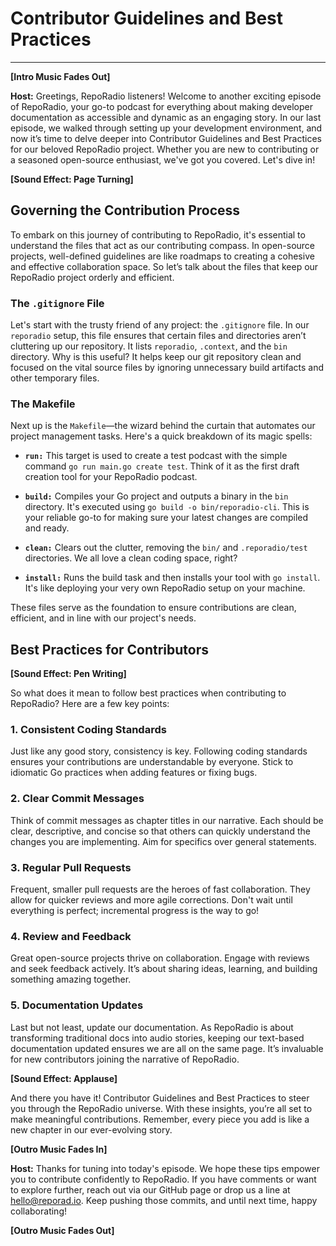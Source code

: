 # Contributor Guidelines and Best Practices

---

**[Intro Music Fades Out]**

**Host:** Greetings, RepoRadio listeners! Welcome to another exciting episode of RepoRadio, your go-to podcast for everything about making developer documentation as accessible and dynamic as an engaging story. In our last episode, we walked through setting up your development environment, and now it’s time to delve deeper into Contributor Guidelines and Best Practices for our beloved RepoRadio project. Whether you are new to contributing or a seasoned open-source enthusiast, we've got you covered. Let's dive in!

**[Sound Effect: Page Turning]**

## Governing the Contribution Process

To embark on this journey of contributing to RepoRadio, it's essential to understand the files that act as our contributing compass. In open-source projects, well-defined guidelines are like roadmaps to creating a cohesive and effective collaboration space. So let’s talk about the files that keep our RepoRadio project orderly and efficient.

### The `.gitignore` File

Let's start with the trusty friend of any project: the `.gitignore` file. In our `reporadio` setup, this file ensures that certain files and directories aren’t cluttering up our repository. It lists `reporadio`, `.context`, and the `bin` directory. Why is this useful? It helps keep our git repository clean and focused on the vital source files by ignoring unnecessary build artifacts and other temporary files.

### The Makefile

Next up is the `Makefile`—the wizard behind the curtain that automates our project management tasks. Here's a quick breakdown of its magic spells:

- **`run:`** This target is used to create a test podcast with the simple command `go run main.go create test`. Think of it as the first draft creation tool for your RepoRadio podcast.
  
- **`build:`** Compiles your Go project and outputs a binary in the `bin` directory. It's executed using `go build -o bin/reporadio-cli`. This is your reliable go-to for making sure your latest changes are compiled and ready.

- **`clean:`** Clears out the clutter, removing the `bin/` and `.reporadio/test` directories. We all love a clean coding space, right?

- **`install:`** Runs the build task and then installs your tool with `go install`. It's like deploying your very own RepoRadio setup on your machine.

These files serve as the foundation to ensure contributions are clean, efficient, and in line with our project's needs.

## Best Practices for Contributors

**[Sound Effect: Pen Writing]**

So what does it mean to follow best practices when contributing to RepoRadio? Here are a few key points:

### 1. Consistent Coding Standards

Just like any good story, consistency is key. Following coding standards ensures your contributions are understandable by everyone. Stick to idiomatic Go practices when adding features or fixing bugs.

### 2. Clear Commit Messages

Think of commit messages as chapter titles in our narrative. Each should be clear, descriptive, and concise so that others can quickly understand the changes you are implementing. Aim for specifics over general statements.

### 3. Regular Pull Requests

Frequent, smaller pull requests are the heroes of fast collaboration. They allow for quicker reviews and more agile corrections. Don't wait until everything is perfect; incremental progress is the way to go!

### 4. Review and Feedback

Great open-source projects thrive on collaboration. Engage with reviews and seek feedback actively. It’s about sharing ideas, learning, and building something amazing together.

### 5. Documentation Updates

Last but not least, update our documentation. As RepoRadio is about transforming traditional docs into audio stories, keeping our text-based documentation updated ensures we are all on the same page. It’s invaluable for new contributors joining the narrative of RepoRadio.

**[Sound Effect: Applause]**

And there you have it! Contributor Guidelines and Best Practices to steer you through the RepoRadio universe. With these insights, you’re all set to make meaningful contributions. Remember, every piece you add is like a new chapter in our ever-evolving story.

**[Outro Music Fades In]**

**Host:** Thanks for tuning into today's episode. We hope these tips empower you to contribute confidently to RepoRadio. If you have comments or want to explore further, reach out via our GitHub page or drop us a line at hello@reporad.io. Keep pushing those commits, and until next time, happy collaborating!

**[Outro Music Fades Out]**

